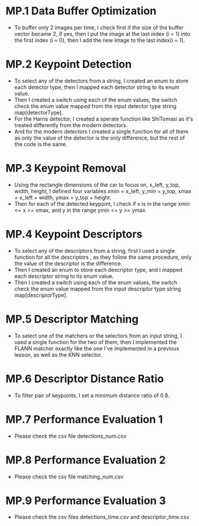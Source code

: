 # MP.1 Data Buffer Optimization
- To buffer only 2 images per time, I check first if the size of the buffer vector became 2, if yes, 
then I put the image at the last index (i = 1) into the first index (i = 0), then I add the new image to the last index(i = 1).

# MP.2 Keypoint Detection
- To select any of the detectors from a string, I created an enum to store each detector type,
then I mapped each detector string to its enum value.
- Then I created a switch using each of the enum values, the switch check the enum value
mapped from the input detector type string map[detectorType].
- For the Harris detector, I created a sperate function like ShiTomasi as it's treated differently
from the modern detectors.
- And for the modern detectors I created a single function for all of them as only the value of the
detector is the only difference, but the rest of the code is the same.

# MP.3 Keypoint Removal
- Using the rectangle dimensions of the car to focus on, x_left, y_top, width, height,
I defined four variables xmin = x_left, y_min = y_top, xmax = x_left + width, ymax = y_top + height.
- Then for each of the detected keypoint, I check if x is in the range xmin <= x >= xmax, and
y in the range ymin <= y >= ymax.

# MP.4 Keypoint Descriptors
- To select any of the descriptors from a string, first I used a single function for all the descriptors
, as they follow the same procedure, only the value of the descriptor is the difference.
- Then I created an enum to store each descriptor type, and I mapped each descriptor string to its enum value.
- Then I created a switch using each of the enum values, the switch check the enum value
mapped from the input descriptor type string map[descriptorType].

# MP.5 Descriptor Matching
- To select one of the matchers or the selectors from an input string, I used a single function for the two of them,
then I implemented the FLANN matcher exactly like the one I've implemented in a previous lesson, as well as the KNN selector.


# MP.6 Descriptor Distance Ratio
- To filter pair of keypoints, I set a minimum distance ratio of 0.8.

# MP.7 Performance Evaluation 1
- Please check the csv file detections_num.csv

# MP.8 Performance Evaluation 2
- Please check the csv file matching_num.csv

# MP.9 Performance Evaluation 3
- Please check the csv files detections_time.csv and descriptor_time.csv